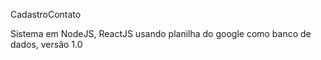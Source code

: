 CadastroContato

Sistema em NodeJS, ReactJS usando planilha do google como banco de dados, versão 1.0
